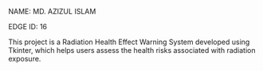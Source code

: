 NAME: MD. AZIZUL ISLAM

EDGE ID:  16

This project is a Radiation Health Effect Warning System developed using Tkinter, which helps users assess the health risks associated with radiation exposure.
